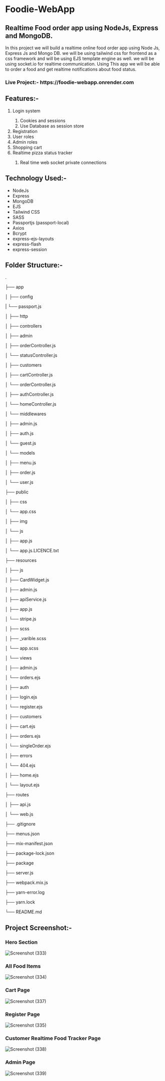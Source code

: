 # Foodie-WebApp
<h2>Realtime Food order app using NodeJs, Express and MongoDB.</h2>
<p>In this project we will build a realtime online food order app using Node Js, Express Js and Mongo DB. we will be using tailwind css for frontend as a css framework and will be using EJS template engine as well. we will be using socket.io for realtime communication. Using This app we will be able to order a food and get realtime notifications about food status.</p>

<h3>Live Project:- https://foodie-webapp.onrender.com </h3>


<h2>Features:-</h2>
<ol>
    <li>Login system</li>
        <ol>
            <li>Cookies and sessions</li>
            <li>Use Database as session store</li>
        </ol>
    <li>Registration</li> 
    <li>User roles</li>
    <li>Admin roles</li>
    <li>Shopping cart</li> 
    <li>Realtime pizza status tracker</li>
        <ol>
            <li>Real time web socket private connections</li>
        </ol>
</ol>


<h2>Technology Used:-</h2>
<ul>
<li>NodeJs</li>
<li>Express</li>
<li>MongoDB</li>
<li>EJS</li>
<li>Tailwind CSS</li>
<li>SASS</li>
<li>Passportjs (passport-local)</li>
<li>Axios</li>
<li>Bcrypt</li>
<li>express-ejs-layouts</li>
<li>express-flash</li>
<li>express-session</li>
</ul>

<h2>Folder Structure:-</h2>
<p>.</p>
<p>├── app</p>
<p>│   ├── config</p>
<p>|       └── passport.js</p>
<p>│   ├── http</p>
<p>│       ├── controllers</p>
<p>│           ├── admin</p>
<p>│               ├── orderController.js</p>
<p>│               └── statusController.js</p>
<p>│           ├── customers</p>
<p>│               ├── cartController.js</p>
<p>│               └── orderController.js</p>
<p>│           ├── authController.js</p>
<p>│           └── homeController.js</p>
<p>│       └── middlewares  </p>
<p>│           ├── admin.js</p>
<p>│           ├── auth.js</p>
<p>│           └── guest.js</p>
<p>│   └── models  </p>
<p>│       ├── menu.js</p>
<p>│       ├── order.js</p>
<p>│       └── user.js   </p>
<p>├── public       </p>
<p>│   ├── css</p>
<p>│       └── app.css</p>
<p>│   ├── img</p>
<p>│   └── js</p>
<p>│       ├── app.js</p>
<p>│       └── app.js.LICENCE.txt</p>
<p>├── resources </p>
<p>│   ├── js</p>
<p>│       ├── CardWidget.js</p>
<p>│       ├── admin.js</p>
<p>│       ├── apiService.js</p>
<p>│       ├── app.js</p>
<p>│       └── stripe.js</p>
<p>│   ├── scss</p>
<p>│       ├── _varible.scss</p>
<p>│       └── app.scss</p>
<p>│   └── views</p>
<p>│           ├── admin.js</p>
<p>│               └── orders.ejs</p>
<p>│           ├── auth</p>
<p>│               ├── login.ejs</p>
<p>│               └── register.ejs</p>
<p>│           ├── customers</p>
<p>│               ├── cart.ejs</p>
<p>│               ├── orders.ejs</p>
<p>│               └── singleOrder.ejs</p>
<p>│           ├── errors</p>
<p>│               └── 404.ejs</p>
<p>│           ├── home.ejs</p>
<p>│           └── layout.ejs</p>
<p>├── routes</p>
<p>│   ├── api.js</p>
<p>│   └── web.js</p>
<p>├── .gitignore      </p>             
<p>├── menus.json</p>
<p>├── mix-manifest.json  </p>                   
<p>├── package-lock.json   </p>                 
<p>├── package           </p>        
<p>├── server.js</p>
<p>├── webpack.mix.js     </p>                
<p>├── yarn-error.log     </p>               
<p>├── yarn.lock         </p>          
<p>└── README.md</p>



<h2>Project Screenshot:- </h2>
<h3>Hero Section</h3>

![Screenshot (333)](https://github.com/shubhamkr83/Foodie-WebApp/assets/72254047/56eb1756-df78-4285-b138-e216ee34b385)

<h3>All Food Items</h3>

![Screenshot (334)](https://github.com/shubhamkr83/Foodie-WebApp/assets/72254047/d34e0cb1-334a-4c84-a9e0-23a62ac2e4d5)


<h3>Cart Page</h3>

![Screenshot (337)](https://user-images.githubusercontent.com/72254047/232264866-eaacc611-fa6e-4784-95f3-0811d71639d7.png)

<h3>Register Page</h3>

![Screenshot (335)](https://user-images.githubusercontent.com/72254047/232264894-22330503-6413-483a-b2f1-1b0fc4cceb90.png)

<h3>Customer Realtime Food Tracker Page</h3>

![Screenshot (338)](https://user-images.githubusercontent.com/72254047/232264926-3e7011d0-1a0f-492e-8aeb-886826e9e403.png)

<h3>Admin Page</h3>

![Screenshot (339)](https://user-images.githubusercontent.com/72254047/232266233-f972e5be-3e3f-4416-a744-5ea8ac2f880f.png)

